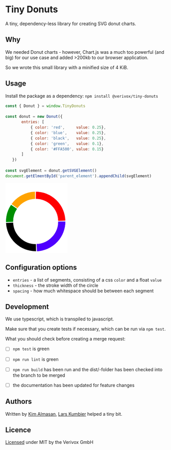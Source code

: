 # Tiny Donuts

A tiny, dependency-less library for creating SVG donut charts.


## Why

We needed Donut charts - however, Chart.js was a much too powerful (and big) for our use case and added >200kb to our browser application.

So we wrote this small library with a minified size of 4 KiB.


## Usage

Install the package as a dependency: `npm install @verivox/tiny-donuts`

```js
const { Donut } = window.TinyDonuts

const donut = new Donut({ 
       entries: [
           { color: 'red',     value: 0.25},
           { color: 'blue',    value: 0.25},
           { color: 'black',   value: 0.25},
           { color: 'green',   value: 0.1},
           { color: '#FFA500', value: 0.15}
       ]
   })
   
const svgElement = donut.getSVGElement()
document.getElmentById('parent_element').appendChild(svgElement)
```

![Chart Example](./example/example.png)


## Configuration options

* `entries` - a list of segments, consisting of a css `color` and a float `value`
* `thickness` - the stroke width of the circle
* `spacing` - how much whitespace should be between each segment


## Development

We use typescript, which is transpiled to javascript.

Make sure that you create tests if necessary, which can be run via `npm test`.

What you should check before creating a merge request:

* [ ] `npm test` is green
* [ ] `npm run lint` is green
* [ ] `npm run build` has been run and the dist/-folder has been checked into the branch to be merged
* [ ] the documentation has been updated for feature changes



## Authors

Written by [Kim Almasan](https://kumbier.it), [Lars Kumbier](https://kumbier.it) helped a tiny bit.


## Licence

[Licensed](./LICENSE.md) under MIT by the Verivox GmbH
